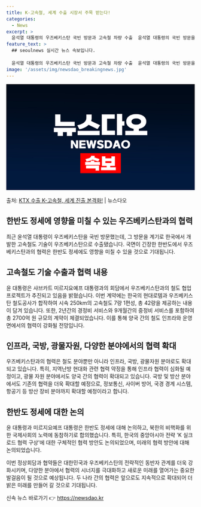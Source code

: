 ```yaml
---
title: K-고속철, 세계 수출 시장서 주목 받는다!
categories:
  - News
excerpt: >
  윤석열 대통령의 우즈베키스탄 국빈 방문과 고속철 차량 수출  윤석열 대통령의 국빈 방문을 계기로 한국의 기술…
feature_text: >
  ## seoulnews 실시간 뉴스 속보입니다.

  윤석열 대통령의 우즈베키스탄 국빈 방문과 고속철 차량 수출  윤석열 대통령의 국빈 방문을 계기로 한국의 기술…
image: '/assets/img/newsdao_breakingnews.jpg'
---
```


![뉴스다오 속보](/assets/img/newsdao_breakingnews.jpg)

<p>출처: <a href="https://newsdao.kr/4259" rel="dofollow">KTX 수출 K-고속철, 세계 진출 본격화!</a> | 뉴스다오</p>

## 한반도 정세에 영향을 미칠 수 있는 우즈베키스탄과의 협력

최근 윤석열 대통령이 우즈베키스탄을 국빈 방문했는데, 그 방문을 계기로 한국에서 개발한 고속철도 기술이 우즈베키스탄으로 수출됐습니다. 국면이 긴장한 한반도에서 우즈베키스탄과의 협력은 한반도 정세에도 영향을 미칠 수 있을 것으로 기대됩니다.

## 고속철도 기술 수출과 협력 내용

윤 대통령은 샤브카트 미르지요예프 대통령과의 회담에서 우즈베키스탄과의 철도 협업 프로젝트가 추진되고 있음을 밝혔습니다. 이번 계약에는 한국의 현대로템과 우즈베키스탄 철도공사가 합작하여 시속 250km의 고속철도 7량 1편성, 총 42량을 제공하는 내용이 담겨 있습니다. 또한, 2년간의 경정비 서비스와 9개월간의 중정비 서비스를 포함하여 총 2700억 원 규모의 계약이 체결되었습니다. 이를 통해 양국 간의 철도 인프라와 운영 면에서의 협력이 강화될 전망입니다.

## 인프라, 국방, 광물자원, 다양한 분야에서의 협력 확대

우즈베키스탄과의 협력은 철도 분야뿐만 아니라 인프라, 국방, 광물자원 분야로도 확대되고 있습니다. 특히, 지역난방 현대화 관련 협력 약정을 통해 인프라 협력이 심화될 예정이고, 광물 자원 분야에서도 양국 간의 협력이 확대되고 있습니다. 국방 및 방산 분야에서도 기존의 협력을 더욱 확대할 예정으로, 정보통신, 사이버 방어, 국경 경계 시스템, 항공기 등 방산 장비 분야까지 확대할 예정이라고 합니다.

## 한반도 정세에 대한 논의

윤 대통령과 미르지요예프 대통령은 한반도 정세에 대해 논의하고, 북한의 비핵화를 위한 국제사회의 노력에 동참하기로 합의했습니다. 특히, 한국의 중앙아시아 전략 'K 실크로드 협력 구상'에 대한 구체적인 협력 방안도 논의되었으며, 미래의 협력 방안에 대해 논의되었습니다. 

이번 정상회담과 협약들은 대한민국과 우즈베키스탄의 전략적인 동반자 관계를 더욱 강화시키며, 다양한 분야에서 협력의 시너지를 극대화하고 새로운 미래를 열어가는 중요한 발걸음이 될 것으로 예상됩니다. 두 나라 간의 협력은 앞으로도 지속적으로 확대되어 더 밝은 미래를 만들어 갈 것으로 기대됩니다. 

신속 뉴스 바로가기 👉 <a href="https://newsdao.kr" rel="dofollow">https://newsdao.kr</a>


